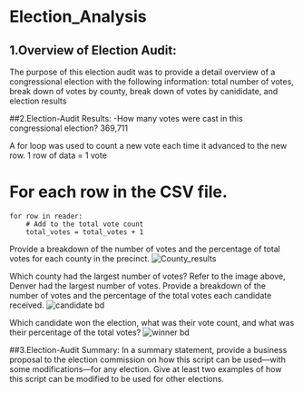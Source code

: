 # Election_Analysis
## 1.Overview of Election Audit: 
The purpose of this election audit was to provide a detail overview of a congressional election with the following information: total number of votes, break down of votes by county, break down of votes by canididate, and election results


##2.Election-Audit Results: 
-How many votes were cast in this congressional election?
369,711

A for loop was used to count a new vote each time it advanced to the new row. 1 row of data = 1 vote
# For each row in the CSV file.
    for row in reader:
        # Add to the total vote count
        total_votes = total_votes + 1

Provide a breakdown of the number of votes and the percentage of total votes for each county in the precinct.
![County_results](https://user-images.githubusercontent.com/107078763/176033837-e2b01891-6ec6-43f5-9e5c-7948fa2b6e2e.png)

Which county had the largest number of votes?
Refer to the image above, Denver had the largest number of votes.
Provide a breakdown of the number of votes and the percentage of the total votes each candidate received.
![candidate bd](https://user-images.githubusercontent.com/107078763/176034024-b7d83714-3149-4a53-aa37-483f7102c840.png)

Which candidate won the election, what was their vote count, and what was their percentage of the total votes?
![winner bd](https://user-images.githubusercontent.com/107078763/176034161-cc8db69f-d77f-486e-8bd5-b3bdc3913559.png)

##3.Election-Audit Summary: In a summary statement, provide a business proposal to the election commission on how this script can be used—with some modifications—for any election. Give at least two examples of how this script can be modified to be used for other elections.
